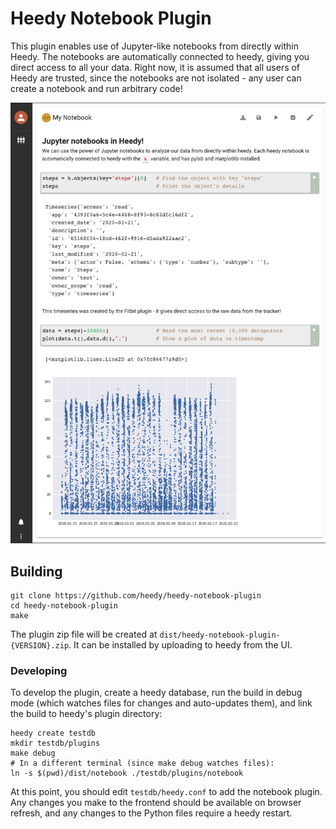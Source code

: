 # Heedy Notebook Plugin

This plugin enables use of Jupyter-like notebooks from directly within Heedy. The notebooks are automatically connected to heedy, giving you direct access to all your data. Right now, it is assumed that all users of Heedy are trusted, since the notebooks are not isolated - any user can create a notebook and run arbitrary code!


![Example heedy notebook](./screenshot.png)

## Building

```
git clone https://github.com/heedy/heedy-notebook-plugin
cd heedy-notebook-plugin
make
```

The plugin zip file will be created at `dist/heedy-notebook-plugin-{VERSION}.zip`. It can be installed by uploading to heedy from the UI.

### Developing

To develop the plugin, create a heedy database, run the build in debug mode (which watches files for changes and auto-updates them), and link the build to heedy's plugin directory:

```
heedy create testdb
mkdir testdb/plugins
make debug
# In a different terminal (since make debug watches files):
ln -s $(pwd)/dist/notebook ./testdb/plugins/notebook
```

At this point, you should edit `testdb/heedy.conf` to add the notebook plugin. Any changes you make to the frontend should be available on browser refresh, and any changes to the Python files require a heedy restart. 

